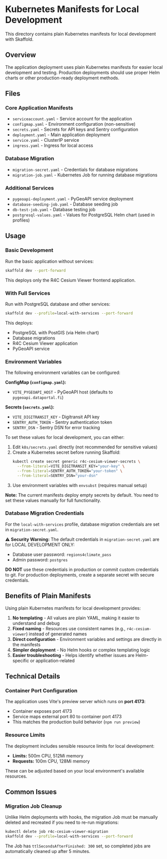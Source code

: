# Kubernetes Manifests for Local Development

This directory contains plain Kubernetes manifests for local development with Skaffold.

## Overview

The application deployment uses plain Kubernetes manifests for easier local development and testing. Production deployments should use proper Helm charts or other production-ready deployment methods.

## Files

### Core Application Manifests
- `serviceaccount.yaml` - Service account for the application
- `configmap.yaml` - Environment configuration (non-sensitive)
- `secrets.yaml` - Secrets for API keys and Sentry configuration
- `deployment.yaml` - Main application deployment
- `service.yaml` - ClusterIP service
- `ingress.yaml` - Ingress for local access

### Database Migration
- `migration-secret.yaml` - Credentials for database migrations
- `migration-job.yaml` - Kubernetes Job for running database migrations

### Additional Services
- `pygeoapi-deployment.yaml` - PyGeoAPI service deployment
- `database-seeding-job.yaml` - Database seeding job
- `db-test-job.yaml` - Database testing job
- `postgresql-values.yaml` - Values for PostgreSQL Helm chart (used in profiles)

## Usage

### Basic Development

Run the basic application without services:

```bash
skaffold dev --port-forward
```

This deploys only the R4C Cesium Viewer frontend application.

### With Full Services

Run with PostgreSQL database and other services:

```bash
skaffold dev --profile=local-with-services --port-forward
```

This deploys:
- PostgreSQL with PostGIS (via Helm chart)
- Database migrations
- R4C Cesium Viewer application
- PyGeoAPI service

### Environment Variables

The following environment variables can be configured:

**ConfigMap (`configmap.yaml`):**
- `VITE_PYGEOAPI_HOST` - PyGeoAPI host (defaults to `pygeoapi.dataportal.fi`)

**Secrets (`secrets.yaml`):**
- `VITE_DIGITRANSIT_KEY` - Digitransit API key
- `SENTRY_AUTH_TOKEN` - Sentry authentication token
- `SENTRY_DSN` - Sentry DSN for error tracking

To set these values for local development, you can either:

1. Edit `k8s/secrets.yaml` directly (not recommended for sensitive values)
2. Create a Kubernetes secret before running Skaffold:
   ```bash
   kubectl create secret generic r4c-cesium-viewer-secrets \
     --from-literal=VITE_DIGITRANSIT_KEY="your-key" \
     --from-literal=SENTRY_AUTH_TOKEN="your-token" \
     --from-literal=SENTRY_DSN="your-dsn"
   ```
3. Use environment variables with `envsubst` (requires manual setup)

**Note:** The current manifests deploy empty secrets by default. You need to set these values manually for full functionality.

### Database Migration Credentials

For the `local-with-services` profile, database migration credentials are set in `migration-secret.yaml`.

⚠️ **Security Warning:** The default credentials in `migration-secret.yaml` are for LOCAL DEVELOPMENT ONLY:
- Database user password: `regions4climate_pass`
- Admin password: `postgres`

**DO NOT** use these credentials in production or commit custom credentials to git. For production deployments, create a separate secret with secure credentials.

## Benefits of Plain Manifests

Using plain Kubernetes manifests for local development provides:

1. **No templating** - All values are plain YAML, making it easier to understand and debug
2. **Fixed naming** - Resources use consistent names (e.g., `r4c-cesium-viewer`) instead of generated names
3. **Direct configuration** - Environment variables and settings are directly in the manifests
4. **Simpler deployment** - No Helm hooks or complex templating logic
5. **Easier troubleshooting** - Helps identify whether issues are Helm-specific or application-related

## Technical Details

### Container Port Configuration
The application uses Vite's preview server which runs on **port 4173**:
- Container exposes port 4173
- Service maps external port 80 to container port 4173
- This matches the production build behavior (`npm run preview`)

### Resource Limits
The deployment includes sensible resource limits for local development:
- **Limits:** 500m CPU, 512Mi memory
- **Requests:** 100m CPU, 128Mi memory

These can be adjusted based on your local environment's available resources.

## Common Issues

### Migration Job Cleanup
Unlike Helm deployments with hooks, the migration Job must be manually deleted and recreated if you need to re-run migrations:
```bash
kubectl delete job r4c-cesium-viewer-migration
skaffold dev --profile=local-with-services --port-forward
```

The Job has `ttlSecondsAfterFinished: 300` set, so completed jobs are automatically cleaned up after 5 minutes.
